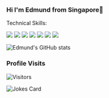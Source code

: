 ### Hi I'm Edmund from Singapore👋 

Technical Skills:

<img src="https://img.shields.io/badge/-SQL-4479A1?logo=Microsoft SQL Server&logoColor=fff"> <img src="https://img.shields.io/badge/-R-276DC3?logo=R&logoColor=fff"> <img src="https://img.shields.io/badge/-Python-3776AB?logo=Python&logoColor=fff"> <img src="https://img.shields.io/badge/-pandas-150458?logo=pandas&logoColor=fff"> <img src="https://img.shields.io/badge/-NumPy-013243?logo=NumPy&logoColor=fff"> <img src="https://img.shields.io/badge/-TensorFlow-FF6F00?logo=TensorFlow&logoColor=fff"> <img src="https://img.shields.io/badge/-Tableau-E97627?logo=Tableau&logoColor=fff">

![Edmund's GitHub stats](https://github-readme-stats.vercel.app/api?username=edmundkwj&hide=contribs,prs&show_icons=true&theme=graywhite)
### Profile Visits
![Visitors](https://visitor-badge-reloaded.herokuapp.com/badge?page_id=edmundkwj&left_color=red3&right_color=grey)

![Jokes Card](https://readme-jokes.vercel.app/api?theme=graywhite&textColor=#fff)
